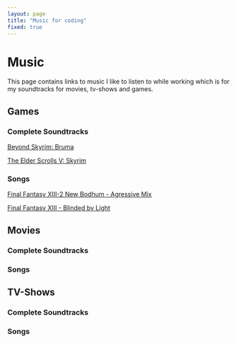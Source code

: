 ```yaml
---
layout: page
title: "Music for coding"
fixed: true
---
```


# Music

This page contains links to music I like to listen to while working which is for my soundtracks for movies, tv-shows and games. 

## Games

### Complete Soundtracks

[Beyond Skyrim: Bruma](https://youtu.be/bdL1P0p0zco)

[The Elder Scrolls V: Skyrim](https://youtu.be/aQeIYVM3YBM)

### Songs

[Final Fantasy XIII-2 New Bodhum - Agressive Mix](https://youtu.be/LjFKWmKxKRM)

[Final Fantasy XIII - Blinded by Light](https://youtu.be/0zsX952F-cA)

## Movies

### Complete Soundtracks

### Songs

## TV-Shows

### Complete Soundtracks

### Songs

